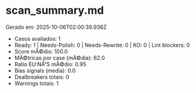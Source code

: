 # scan_summary.md
Gerado em: 2025-10-06T02:00:39.936Z

- Casos avaliados: 1
- Ready: 1 | Needs-Polish: 0 | Needs-Rewrite: 0 | KO: 0 | Lint blockers: 0
- Score mÃ©dio: 100.0
- MÃ©tricas por case (mÃ©dia): 62.0
- Ratio EU:NÃ“S mÃ©dio: 0.95
- Bias signals (media): 0.0
- Dealbreakers totais: 0
- Warnings totais: 1
